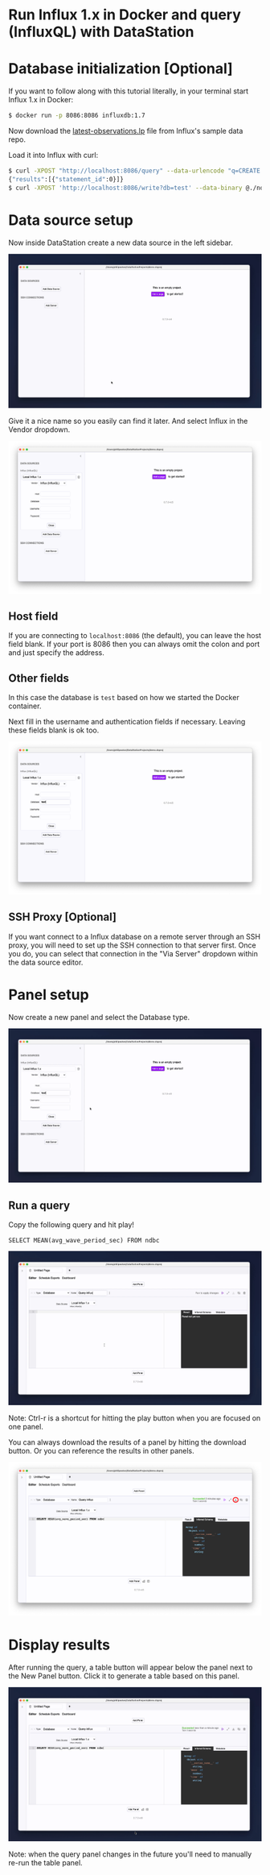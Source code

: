 # Run Influx 1.x in Docker and query (InfluxQL) with DataStation

# Database initialization [Optional]

If you want to follow along with this tutorial literally, in your
terminal start Influx 1.x in Docker:

```bash
$ docker run -p 8086:8086 influxdb:1.7
```

Now download the
[latest-observations.lp](https://github.com/influxdata/influxdb2-sample-data/blob/master/noaa-ndbc-data/latest-observations.lp)
file from Influx's sample data repo.

Load it into Influx with curl:

```bash
$ curl -XPOST "http://localhost:8086/query" --data-urlencode "q=CREATE DATABASE test"
{"results":[{"statement_id":0}]}
$ curl -XPOST 'http://localhost:8086/write?db=test' --data-binary @./noaa-ndbc-data-sample.lp
```

# Data source setup

Now inside DataStation create a new data source in the left sidebar.

![Creating a new data source](/tutorials/create-data-source.gif)

Give it a nice name so you easily can find it later. And select Influx
in the Vendor dropdown.

![Creating a Influx data source](/tutorials/create-influx-data-source.png)

## Host field

If you are connecting to `localhost:8086` (the default), you can
leave the host field blank. If your port is 8086 then you can always
omit the colon and port and just specify the address.

## Other fields

In this case the database is `test` based on how we started the Docker
container.

Next fill in the username and authentication fields if
necessary. Leaving these fields blank is ok too.

![Filled Influx data source](/tutorials/influx-data-source-filled.png)

## SSH Proxy [Optional]

If you want connect to a Influx database on a remote server through an
SSH proxy, you will need to set up the SSH connection to that server
first. Once you do, you can select that connection in the "Via Server"
dropdown within the data source editor.

# Panel setup

Now create a new panel and select the Database type.

![Create database panel](/tutorials/create-influx-database-panel.gif)

## Run a query

Copy the following query and hit play!

```influxql
SELECT MEAN(avg_wave_period_sec) FROM ndbc
```

![Run Influx query](/tutorials/run-influx-query.gif)

Note: Ctrl-r is a shortcut for hitting the play button when you are
focused on one panel.

You can always download the results of a panel by hitting the download
button. Or you can reference the results in other panels.

![Download panel results](/tutorials/download-influx-panel-results.png)

# Display results

After running the query, a table button will appear below the panel
next to the New Panel button. Click it to generate a table based on
this panel.

![Render results](/tutorials/graph-influx-database-results.gif)

Note: when the query panel changes in the future you'll need to
manually re-run the table panel.
